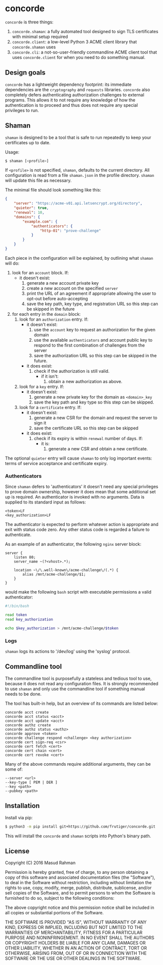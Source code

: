 # concorde

`concorde` is three things:

1. `concorde.shaman`: a fully automated tool designed to sign TLS certificates
   with minimal setup required
2. `concorde.client`: a low-level Python 3 ACME client library that
   `concorde.shaman` uses
3. `concorde.cli`: a not-so-user-friendly commandline ACME client tool that
   uses `concorde.client` for when you need to do something manual.

## Design goals

`concorde` has a lightweight dependency footprint: its immediate dependencies
are the `cryptography` and `requests` libraries.  `concorde` also completely
defers authenticating authorization challenges to external programs.  This
allows it to not require any knowledge of how the authentication is to proceed
and thus does not require any special privileges to run.

## Shaman

`shaman` is designed to be a tool that is safe to run repeatedly to keep your
certificates up to date.

Usage:

```sh
$ shaman [<profile>]
```

If `<profile>` is not specified, `shaman`, defaults to the current directory.
All configuration is read from a file `shaman.json` in the profile directory.
`shaman` will update this file as necessary.

The minimal file should look something like this:

```json
{
    "server": "https://acme-v01.api.letsencrypt.org/directory",
    "quieter": true,
    "renewal": 10,
    "domains": {
        "example.com": {
            "authenticators": {
                "http-01": "prove-challenge"
            }
        }
    }
}
```

Each piece in the configuration will be explained, by outlining what `shaman`
will do:

1. look for an `account` block.  If:
    * it doesn't exist:
        1. generate a new account private key
        2. create a new account on the specified `server`
        3. print the URL of an agreement if appropriate allowing the user to
           opt-out before auto-accepting
        4. save the key path, key type, and registration URL so this step can be
           skipped in the future
2. for each entry in the `domain` block:
    1. look for an `authorization` entry.  If:
        * it doesn't exist:
            1. use the `account` key to request an authorization for the given
               domain
            2. use the available `authenticators` and account public key to
               respond to the first combination of challenges from the server
            3. save the authorization URL so this step can be skipped in the
               future.
        * it does exist:
            1.  check if the authorization is still valid.
                * if it isn't:
                    1. obtain a new authorization as above.
    2. look for a `key` entry.  If:
        * it doesn't exist:
            1. generate a new private key for the domain as `<domain>_key`
            2. save the key path and key type so this step can be skipped.
    3. look for a `certificate` entry.  If:
        * it doesn't exist:
            1. generate a new CSR for the domain and request the server to sign
               it
            2. save the certificate URL so this step can be skipped
        * it does exist:
            1. check if its expiry is within `renewal` number of days.  If:
                * it is:
                    1. generate a new CSR and obtain a new certificate.

The optional `quieter` entry will cause `shaman` to only log important events:
terms of service acceptance and certificate expiry.

### Authenticators

Since `shaman` defers to 'authenticators' it doesn't need any special
privileges to prove domain ownership, however it does mean that some additional
set up is required.  An authenticator is invoked with no arguments.  Data is
supplied to its standard input as follows:

```
<token>LF
<key_authorization>LF
```

The authenticator is expected to perform whatever action is appropriate and
exit with status code zero.  Any other status code is regarded a failure to
authenticate.

As an example of an authenticator, the following `nginx` server block:

```
server {
    listen 80;
    server_name ~(?<vhost>.*);

    location ~\/\.well-known\/acme-challenge\/(.*) {
        alias /mnt/acme-challenge/$1;
    }
}
```

would make the following `bash` script with executable permissions a valid
authenticator:

```bash
#!/bin/bash

read token
read key_authorization

echo $key_authorization > /mnt/acme-challenge/$token
```

### Logs

`shaman` logs its actions to '/dev/log' using the 'syslog' protocol.

## Commandline tool

The commandline tool is purposefully a stateless and tedious tool to use,
because it does not read any configuration files.  It is strongly recommended
to use `shaman` and only use the commandline tool if something manual needs to
be done.

The tool has built-in help, but an overview of its commands are listed below:

```
concorde acct create
concorde acct status <acct>
concorde acct update <acct>
concorde authz create
concorde authz status <authz>
concorde approve <token>
concorde challenge respond <challenge> <key authorization>
concorde cert sign-req <csr>
concorde cert fetch <cert>
concorde cert chain <cert>
concorde cert revoke <cert>
```

Many of the above commands require additional arguments, they can be some of:

```
--server <url>
--key-type [ PEM | DER ]
--key <path>
--pubkey <path>
```

## Installation

Install via pip:

```bash
$ python3 -m pip install git+https://github.com/frutiger/concorde.git
```

This will install the `concorde` and `shaman` scripts into Python's binary
path.

## License

Copyright (C) 2016 Masud Rahman

Permission is hereby granted, free of charge, to any person obtaining a copy of
this software and associated documentation files (the "Software"), to deal in
the Software without restriction, including without limitation the rights to
use, copy, modify, merge, publish, distribute, sublicense, and/or sell copies
of the Software, and to permit persons to whom the Software is furnished to do
so, subject to the following conditions:

The above copyright notice and this permission notice shall be included in all
copies or substantial portions of the Software.

THE SOFTWARE IS PROVIDED "AS IS", WITHOUT WARRANTY OF ANY KIND, EXPRESS OR
IMPLIED, INCLUDING BUT NOT LIMITED TO THE WARRANTIES OF MERCHANTABILITY,
FITNESS FOR A PARTICULAR PURPOSE AND NONINFRINGEMENT. IN NO EVENT SHALL THE
AUTHORS OR COPYRIGHT HOLDERS BE LIABLE FOR ANY CLAIM, DAMAGES OR OTHER
LIABILITY, WHETHER IN AN ACTION OF CONTRACT, TORT OR OTHERWISE, ARISING FROM,
OUT OF OR IN CONNECTION WITH THE SOFTWARE OR THE USE OR OTHER DEALINGS IN THE
SOFTWARE.


